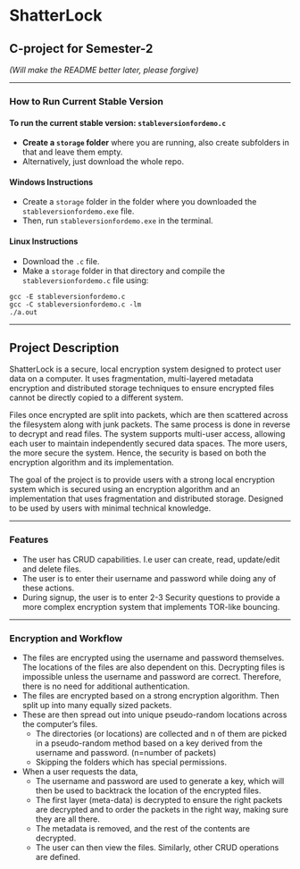 # ShatterLock

## C-project for Semester-2

*(Will make the README better later, please forgive)*

---

### How to Run Current Stable Version

#### To run the current stable version: `stableversionfordemo.c`

- **Create a `storage` folder** where you are running, also create subfolders in that and leave them empty.
- Alternatively, just download the whole repo.

#### Windows Instructions

- Create a `storage` folder in the folder where you downloaded the `stableversionfordemo.exe` file.
- Then, run `stableversionfordemo.exe` in the terminal.

#### Linux Instructions

- Download the `.c` file.
- Make a `storage` folder in that directory and compile the `stableversionfordemo.c` file using:

```
gcc -E stableversionfordemo.c
gcc -C stableversionfordemo.c -lm
./a.out
```

---

## Project Description

ShatterLock is a secure, local encryption system designed to protect user data on a computer. It uses fragmentation, multi-layered metadata encryption and distributed storage techniques to ensure encrypted files cannot be directly copied to a different system. 

Files once encrypted are split into packets, which are then scattered across the filesystem along with junk packets. The same process is done in reverse to decrypt and read files. The system supports multi-user access, allowing each user to maintain independently secured data spaces. The more users, the more secure the system. Hence, the security is based on both the encryption algorithm and its implementation.

The goal of the project is to provide users with a strong local encryption system which is secured using an encryption algorithm and an implementation that uses fragmentation and distributed storage. Designed to be used by users with minimal technical knowledge.

---

### Features

- The user has CRUD capabilities. I.e user can create, read, update/edit and delete files.
- The user is to enter their username and password while doing any of these actions.
- During signup, the user is to enter 2-3 Security questions to provide a more complex encryption system that implements TOR-like bouncing.

---

### Encryption and Workflow

- The files are encrypted using the username and password themselves. The locations of the files are also dependent on this. Decrypting files is impossible unless the username and password are correct. Therefore, there is no need for additional authentication.
- The files are encrypted based on a strong encryption algorithm. Then split up into many equally sized packets.
- These are then spread out into unique pseudo-random locations across the computer’s files.
    - The directories (or locations) are collected and n of them are picked in a pseudo-random method based on a key derived from the username and password. (n=number of packets)
    - Skipping the folders which has special permissions.
- When a user requests the data,
    - The username and password are used to generate a key, which will then be used to backtrack the location of the encrypted files.
    - The first layer (meta-data) is decrypted to ensure the right packets are decrypted and to order the packets in the right way, making sure they are all there.
    - The metadata is removed, and the rest of the contents are decrypted.
    - The user can then view the files. Similarly, other CRUD operations are defined.
```
